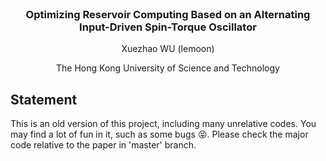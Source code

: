 <div id="top"></div>
<br />
<div align="center">
  <a href="https://github.com/leamoon/ESN_mtj"></a>
  <h3 align="center"> Optimizing Reservoir Computing Based on an Alternating Input-Driven Spin-Torque Oscillator</h3>
  <p align="center"></p>
    Xuezhao WU (lemoon)
  </p>
  <p align="center"></p>
    The Hong Kong University of Science and Technology
  </p>
</div>

## Statement

This is an old version of this project, including many unrelative codes. You may find a lot of fun in it, such as some bugs :stuck_out_tongue_closed_eyes:. Please check the major code relative to the paper in 'master' branch.

